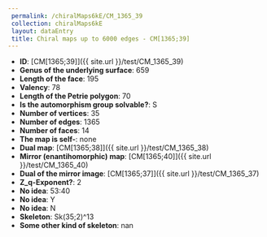 ```yaml
--- 
 permalink: /chiralMaps6kE/CM_1365_39 
 collection: chiralMaps6kE
 layout: dataEntry
 title: Chiral maps up to 6000 edges - CM[1365;39]
---
```


- **ID**: [CM[1365;39]]({{ site.url }}/test/CM_1365_39)
- **Genus of the underlying surface**: 659
- **Length of the face**: 195
- **Valency**: 78
- **Length of the Petrie polygon**: 70
- **Is the automorphism group solvable?**: S
- **Number of vertices**: 35
- **Number of edges**: 1365
- **Number of faces**: 14
- **The map is self-**: none
- **Dual map**: [CM[1365;38]]({{ site.url }}/test/CM_1365_38)
- **Mirror (enantihomorphic) map**: [CM[1365;40]]({{ site.url }}/test/CM_1365_40)
- **Dual of the mirror image**: [CM[1365;37]]({{ site.url }}/test/CM_1365_37)
- **Z_q-Exponent?**: 2
- **No idea**:  53:40
- **No idea**: Y
- **No idea**: N
- **Skeleton**: Sk(35;2)^13
- **Some other kind of skeleton**: nan
